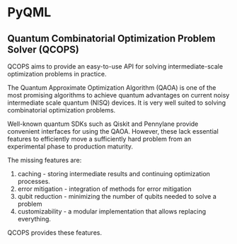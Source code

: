 # PyQML

## Quantum Combinatorial Optimization Problem Solver (QCOPS)

QCOPS aims to provide an easy-to-use API for solving intermediate-scale optimization problems in practice.

The Quantum Approximate Optimization Algorithm (QAOA) is one of the most promising algorithms to achieve quantum advantages on current noisy intermediate scale quantum (NISQ) devices. It is very well suited to solving combinatorial optimization problems.

Well-known quantum SDKs such as Qiskit and Pennylane provide convenient interfaces for using the QAOA. However, these lack essential features to efficiently move a sufficiently hard problem from an experimental phase to production maturity.

The missing features are:

1. caching - storing intermediate results and continuing optimization processes.
2. error mitigation - integration of methods for error mitigation
3. qubit reduction - minimizing the number of qubits needed to solve a problem
4. customizability - a modular implementation that allows replacing everything.

QCOPS provides these features.

